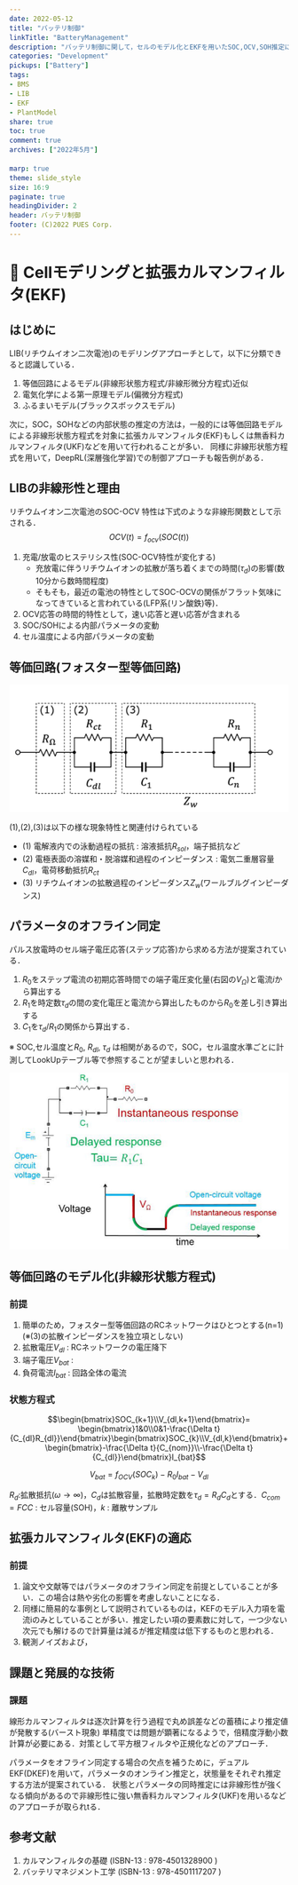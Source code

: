 ```yaml
---
date: 2022-05-12
title: "バッテリ制御"
linkTitle: "BatteryManagement"
description: "バッテリ制御に関して，セルのモデル化とEKFを用いたSOC,OCV,SOH推定についてまとめ"
categories: "Development"
pickups: ["Battery"]
tags:
- BMS
- LIB
- EKF
- PlantModel
share: true
toc: true
comment: true
archives: ["2022年5月"]

marp: true
theme: slide_style
size: 16:9
paginate: true
headingDivider: 2
header: バッテリ制御
footer: (C)2022 PUES Corp.
---
```

# <!-- fit --> :memo: Cellモデリングと拡張カルマンフィルタ(EKF)

<!-- _class: title -->

## はじめに

LIB(リチウムイオン二次電池)のモデリングアプローチとして，以下に分類できると認識している．
1. 等価回路によるモデル(非線形状態方程式/非線形微分方程式)近似
2. 電気化学による第一原理モデル(偏微分方程式)
3. ふるまいモデル(ブラックスボックスモデル)

次に，SOC，SOHなどの内部状態の推定の方法は，一般的には等価回路モデルによる非線形状態方程式を対象に拡張カルマンフィルタ(EKF)もしくは無香料カルマンフィルタ(UKF)などを用いて行われることが多い．
同様に非線形状態方程式を用いて，DeepRL(深層強化学習)での制御アプローチも報告例がある．

<!--

## 構成について

![bg right 50%](2022-05-13-14-59-58.png)
-->

<!--
<img alt="Li-ion battery during charge" src="2022-05-13-14-59-58.png" width="300px">
-->

<!--
- 電解液抵抗 $R_s$(充電/放電)
- 電荷移動抵抗 $R_{ct}$(充電/放電)
- 電気二重層容量 $C_{dl}$(充電/放電)
- 電荷移動抵抗 $R_{ct2}$(充電/放電)
- 電気二重層容量 $C_{dl2}$(充電/放電)
-->

## LIBの非線形性と理由

リチウムイオン二次電池のSOC-OCV 特性は下式のような非線形関数として示される．
$$OCV(t)=f_{ocv}(SOC(t))$$

1. 充電/放電のヒステリシス性(SOC-OCV特性が変化する)
    - 充放電に伴うリチウムイオンの拡散が落ち着くまでの時間($\tau_d$)の影響(数10分から数時間程度)
    - そもそも，最近の電池の特性としてSOC-OCVの関係がフラット気味になってきていると言われている(LFP系(リン酸鉄)等)．
2. OCV応答の時間的特性として，速い応答と遅い応答が含まれる
3. SOC/SOHによる内部パラメータの変動
4. セル温度による内部パラメータの変動

## 等価回路(フォスター型等価回路)

![](2022-05-13-15-20-54.png)

(1),(2),(3)は以下の様な現象特性と関連付けられている
- (1) 電解液内での泳動過程の抵抗 : 溶液抵抗$R_{sol}$，端子抵抗など
- (2) 電極表面の溶媒和・脱溶媒和過程のインピーダンス : 電気二重層容量$C_{dl}$，電荷移動抵抗$R_{ct}$
- (3) リチウムイオンの拡散過程のインピーダンス$Z_w$(ワールブルグインピーダンス)

## パラメータのオフライン同定

パルス放電時のセル端子電圧応答(ステップ応答)から求める方法が提案されている．

1. $R_0$をステップ電流の初期応答時間での端子電圧変化量(右図の$V_Ω$)と電流$i$から算出する
2. $R_1$を時定数$\tau_d$の間の変化電圧と電流から算出したものから$R_0$を差し引き算出する
3. $C_1$を$\tau_d/R_1$の関係から算出する．

※ SOC,セル温度と$R_0$, $R_{dl}$, $\tau_d$ は相関があるので，SOC，セル温度水準ごとに計測してLookUpテーブル等で参照することが望ましいと思われる．

![bg right 90%](2022-05-13-18-27-15.png)

## 等価回路のモデル化(非線形状態方程式)

### 前提

1. 簡単のため，フォスター型等価回路のRCネットワークはひとつとする(n=1)  
(※(3)の拡散インピーダンスを独立項としない)
2. 拡散電圧$V_{dl}$ : RCネットワークの電圧降下
3. 端子電圧$V_{bat}$ :
4. 負荷電流$I_{bat}$ : 回路全体の電流

### 状態方程式

$$\begin{bmatrix}SOC_{k+1}\\V_{dl,k+1}\end{bmatrix}=
\begin{bmatrix}1&0\\0&1-\frac{\Delta t}{C_{dl}R_{dl}}\end{bmatrix}\begin{bmatrix}SOC_{k}\\V_{dl,k}\end{bmatrix}+\begin{bmatrix}-\frac{\Delta t}{C_{nom}}\\-\frac{\Delta t}{C_{dl}}\end{bmatrix}I_{bat}$$

$$V_{bat} = f_{OCV}(SOC_k) − R_0 I_{bat} − V_{dl}$$

$R_d$:拡散抵抗($\omega→∞$)，$C_d$は拡散容量，拡散時定数を$\tau_d=R_dC_d$とする．$C_{com}=FCC$ : セル容量(SOH)，$k$ : 離散サンプル

## 拡張カルマンフィルタ(EKF)の適応

### 前提

1. 論文や文献等ではパラメータのオフライン同定を前提としていることが多い．この場合は熱や劣化の影響を考慮しないことになる．
2. 同様に簡易的な事例として説明されているものは，KEFのモデル入力項を電流iのみとしていることが多い．推定したい項の要素数に対して，一つ少ない次元でも解けるので計算量は減るが推定精度は低下するものと思われる．
3. 観測ノイズおよび，

## 課題と発展的な技術

### 課題

線形カルマンフィルタは逐次計算を行う過程で丸め誤差などの蓄積により推定値が発散する(バースト現象)
単精度では問題が顕著になるようで，倍精度浮動小数計算が必要にある．対策として平方根フィルタや正規化などのアプローチ．

パラメータをオフライン同定する場合の欠点を補うために，デュアルEKF(DKEF)を用いて，パラメータのオンライン推定と，状態量をそれぞれ推定する方法が提案されている．
状態とパラメータの同時推定には非線形性が強くなる傾向があるので非線形性に強い無香料カルマンフィルタ(UKF)を用いるなどのアプローチが取られtる．

## 参考文献

1. カルマンフィルタの基礎 (ISBN-13 : 978-4501328900 )
2. バッテリマネジメント工学 (ISBN-13 : 978-4501117207 )